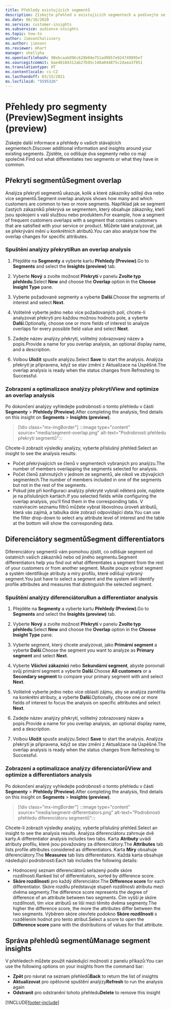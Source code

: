 ```yaml
---
title: Přehledy existujících segmentů
description: Získejte přehled o existujících segmentech a podívejte se na rozdíly a společné rysy.
ms.date: 06/10/2020
ms.service: customer-insights
ms.subservice: audience-insights
ms.topic: how-to
author: JimsonChalissery
ms.author: jimsonc
ms.reviewer: mhart
manager: shellyha
ms.openlocfilehash: 90ebcaab896c628b04e751ad9857e924749895e7
ms.sourcegitcommit: bae40184312ab27b95c140a044875c2daea37951
ms.translationtype: HT
ms.contentlocale: cs-CZ
ms.lasthandoff: 03/15/2021
ms.locfileid: "5595326"
---
```

# <a name="segment-insights-preview"></a><span data-ttu-id="97a3b-103">Přehledy pro segmenty (Preview)</span><span class="sxs-lookup"><span data-stu-id="97a3b-103">Segment insights (preview)</span></span>

<span data-ttu-id="97a3b-104">Získejte další informace a přehledy o vašich stávajících segmentech.</span><span class="sxs-lookup"><span data-stu-id="97a3b-104">Discover additional information and insights around your existing segments.</span></span> <span data-ttu-id="97a3b-105">Zjistěte, co odlišuje dva segmenty nebo co mají společné.</span><span class="sxs-lookup"><span data-stu-id="97a3b-105">Find out what differentiates two segments or what they have in common.</span></span>

## <a name="segment-overlap"></a><span data-ttu-id="97a3b-106">Překrytí segmentů</span><span class="sxs-lookup"><span data-stu-id="97a3b-106">Segment overlap</span></span>

<span data-ttu-id="97a3b-107">Analýza překrytí segmentů ukazuje, kolik a které zákazníky sdílejí dva nebo více segmentů.</span><span class="sxs-lookup"><span data-stu-id="97a3b-107">Segment overlap analysis shows how many and which customers are common to two or more segments.</span></span> <span data-ttu-id="97a3b-108">Například jak se segment častých zákazníků překrývá se segmentem, který obsahuje zákazníky, kteří jsou spokojeni s vaší službou nebo produktem.</span><span class="sxs-lookup"><span data-stu-id="97a3b-108">For example, how a segment of frequent customers overlaps with a segment that contains customers that are satisfied with your service or product.</span></span>
<span data-ttu-id="97a3b-109">Můžete také analyzovat, jak se překrývání mění u konkrétních atributů.</span><span class="sxs-lookup"><span data-stu-id="97a3b-109">You can also analyze how the overlap changes for specific attributes.</span></span>

### <a name="run-an-overlap-analysis"></a><span data-ttu-id="97a3b-110">Spuštění analýzy překrytí</span><span class="sxs-lookup"><span data-stu-id="97a3b-110">Run an overlap analysis</span></span>

1. <span data-ttu-id="97a3b-111">Přejděte na **Segmenty** a vyberte kartu **Přehledy (Preview)**.</span><span class="sxs-lookup"><span data-stu-id="97a3b-111">Go to **Segments** and select the **Insights (preview)** tab.</span></span>

1. <span data-ttu-id="97a3b-112">Vyberte **Nový** a zvolte možnost **Překrytí** v panelu **Zvolte typ přehledu**.</span><span class="sxs-lookup"><span data-stu-id="97a3b-112">Select **New** and choose the **Overlap** option in the **Choose Insight Type** pane.</span></span>

1. <span data-ttu-id="97a3b-113">Vyberte požadované segmenty a vyberte **Další**.</span><span class="sxs-lookup"><span data-stu-id="97a3b-113">Choose the segments of interest and select **Next**.</span></span>

1. <span data-ttu-id="97a3b-114">Volitelně vyberte jedno nebo více požadovaných polí, chcete-li analyzovat překrytí pro každou možnou hodnotu pole, a vyberte **Další**.</span><span class="sxs-lookup"><span data-stu-id="97a3b-114">Optionally, choose one or more fields of interest to analyze overlaps for every possible field value and select **Next**.</span></span>

1. <span data-ttu-id="97a3b-115">Zadejte název analýzy překrytí, volitelný zobrazovaný název a popis.</span><span class="sxs-lookup"><span data-stu-id="97a3b-115">Provide a name for you overlap analysis, an optional display name, and a description.</span></span>

1. <span data-ttu-id="97a3b-116">Volbou **Uložit** spusťe analýzu.</span><span class="sxs-lookup"><span data-stu-id="97a3b-116">Select **Save** to start the analysis.</span></span> <span data-ttu-id="97a3b-117">Analýza překrytí je připravena, když se stav změní z Aktualizace na Úspěšné.</span><span class="sxs-lookup"><span data-stu-id="97a3b-117">The overlap analysis is ready when the status changes from Refreshing to Successful.</span></span>

### <a name="view-and-optimize-an-overlap-analysis"></a><span data-ttu-id="97a3b-118">Zobrazení a optimalizace analýzy překrytí</span><span class="sxs-lookup"><span data-stu-id="97a3b-118">View and optimize an overlap analysis</span></span>

<span data-ttu-id="97a3b-119">Po dokončení analýzy vyhledejte podrobnosti o tomto přehledu v části **Segmenty** > **Přehledy (Preview)**.</span><span class="sxs-lookup"><span data-stu-id="97a3b-119">After completing the analysis, find details on this insight on **Segments** > **Insights (preview)**.</span></span>

> [!div class="mx-imgBorder"]
> :::image type="content" source="media/segment-overlap.png" alt-text="Podrobnosti přehledu překrytí segmentů":::

<span data-ttu-id="97a3b-121">Chcete-li zobrazit výsledky analýzy, vyberte příslušný přehled:</span><span class="sxs-lookup"><span data-stu-id="97a3b-121">Select an insight to see the analysis results:</span></span>

- <span data-ttu-id="97a3b-122">Počet překrývajících se členů v segmentech vybraných pro analýzu.</span><span class="sxs-lookup"><span data-stu-id="97a3b-122">The number of members overlapping the segments selected for analysis.</span></span>
- <span data-ttu-id="97a3b-123">Počet členů zahrnutých v jednom ze segmentů, ale nikoli ve zbývajících segmentech.</span><span class="sxs-lookup"><span data-stu-id="97a3b-123">The number of members included in one of the segments but not in the rest of the segments.</span></span>
- <span data-ttu-id="97a3b-124">Pokud jste při konfiguraci analýzy překryté vybrali některá pole, najdete je na příslušných kartách.</span><span class="sxs-lookup"><span data-stu-id="97a3b-124">If you selected fields while configuring the overlap analysis, you'll find them in the corresponding tabs.</span></span> <span data-ttu-id="97a3b-125">V rozevíracím seznamu filtrů můžete vybrat libovolnou úroveň atributů, která vás zajímá, a tabulka dole zobrazí odpovídající data.</span><span class="sxs-lookup"><span data-stu-id="97a3b-125">You can use the filter drop-down to select any attribute level of interest and the table at the bottom will show the corresponding data.</span></span>

## <a name="segment-differentiators"></a><span data-ttu-id="97a3b-126">Diferenciátory segmentů</span><span class="sxs-lookup"><span data-stu-id="97a3b-126">Segment differentiators</span></span>

<span data-ttu-id="97a3b-127">Diferenciátory segmentů vám pomohou zjistit, co odlišuje segment od ostatních vašich zákazníků nebo od jiného segmentu.</span><span class="sxs-lookup"><span data-stu-id="97a3b-127">Segment differentiators help you find out what differentiates a segment from the rest of your customers or from another segment.</span></span> <span data-ttu-id="97a3b-128">Musíte pouze vybrat segment a systém identifikuje atributy a míry profilu, které odlišují vybraný segment.</span><span class="sxs-lookup"><span data-stu-id="97a3b-128">You just have to select a segment and the system will identify profile attributes and measures that distinguish the selected segment.</span></span>

### <a name="run-a-differentiator-analysis"></a><span data-ttu-id="97a3b-129">Spuštění analýzy diferenciátoru</span><span class="sxs-lookup"><span data-stu-id="97a3b-129">Run a differentiator analysis</span></span>

1. <span data-ttu-id="97a3b-130">Přejděte na **Segmenty** a vyberte kartu **Přehledy (Preview)**.</span><span class="sxs-lookup"><span data-stu-id="97a3b-130">Go to **Segments** and select the **Insights (preview)** tab.</span></span>

1. <span data-ttu-id="97a3b-131">Vyberte **Nový** a zvolte možnost **Překrytí** v panelu **Zvolte typ přehledu**.</span><span class="sxs-lookup"><span data-stu-id="97a3b-131">Select **New** and choose the **Overlap** option in the **Choose Insight Type** pane.</span></span>

1. <span data-ttu-id="97a3b-132">Vyberte segment, který chcete analyzovat, jako **Primární segment** a vyberte **Další**.</span><span class="sxs-lookup"><span data-stu-id="97a3b-132">Choose the segment you want to analyze as **Primary segment** and select **Next**.</span></span>

1. <span data-ttu-id="97a3b-133">Vyberte **Všichni zákazníci** nebo **Sekundární segment**, abyste porovnali svůj primární segment a vyberte **Další**.</span><span class="sxs-lookup"><span data-stu-id="97a3b-133">Choose **All customers** or a **Secondary segment** to compare your primary segment with and select **Next**.</span></span>

1. <span data-ttu-id="97a3b-134">Volitelně vyberte jedno nebo více oblastí zájmu, aby se analýza zaměřila na konkrétní atributy, a vyberte **Další**.</span><span class="sxs-lookup"><span data-stu-id="97a3b-134">Optionally, choose one or more fields of interest to focus the analysis on specific attributes and select **Next**.</span></span>

1. <span data-ttu-id="97a3b-135">Zadejte název analýzy překrytí, volitelný zobrazovaný název a popis.</span><span class="sxs-lookup"><span data-stu-id="97a3b-135">Provide a name for you overlap analysis, an optional display name, and a description.</span></span>

1. <span data-ttu-id="97a3b-136">Volbou **Uložit** spusťe analýzu.</span><span class="sxs-lookup"><span data-stu-id="97a3b-136">Select **Save** to start the analysis.</span></span> <span data-ttu-id="97a3b-137">Analýza překrytí je připravena, když se stav změní z Aktualizace na Úspěšné.</span><span class="sxs-lookup"><span data-stu-id="97a3b-137">The overlap analysis is ready when the status changes from Refreshing to Successful.</span></span>

### <a name="view-and-optimize-a-differentiators-analysis"></a><span data-ttu-id="97a3b-138">Zobrazení a optimalizace analýzy diferenciatorů</span><span class="sxs-lookup"><span data-stu-id="97a3b-138">View and optimize a differentiators analysis</span></span>

<span data-ttu-id="97a3b-139">Po dokončení analýzy vyhledejte podrobnosti o tomto přehledu v části **Segmenty** > **Přehledy (Preview)**.</span><span class="sxs-lookup"><span data-stu-id="97a3b-139">After completing the analysis, find details on this insight on **Segments** > **Insights (preview)**.</span></span>

> [!div class="mx-imgBorder"]
> :::image type="content" source="media/segment-differentiators.png" alt-text="Podrobnosti přehledu diferenciátoru segmentů":::

<span data-ttu-id="97a3b-141">Chcete-li zobrazit výsledky analýzy, vyberte příslušný přehled.</span><span class="sxs-lookup"><span data-stu-id="97a3b-141">Select an insight to see the analysis results.</span></span> <span data-ttu-id="97a3b-142">Analýza diferenciátoru zahrnuje dvě karty.</span><span class="sxs-lookup"><span data-stu-id="97a3b-142">A differentiator analysis includes two tabs.</span></span> <span data-ttu-id="97a3b-143">Karta **Atributy** uvádí atributy profilu, které jsou považovány za diferenciátory.</span><span class="sxs-lookup"><span data-stu-id="97a3b-143">The **Attributes** tab lists profile attributes considered as differentiators.</span></span> <span data-ttu-id="97a3b-144">Karta **Míry** obsahuje diferenciátory.</span><span class="sxs-lookup"><span data-stu-id="97a3b-144">The **Measures** tab lists differentiators.</span></span> <span data-ttu-id="97a3b-145">Každá karta obsahuje následující podrobnosti:</span><span class="sxs-lookup"><span data-stu-id="97a3b-145">Each tab includes the following details:</span></span>

- <span data-ttu-id="97a3b-146">Hodnocený seznam diferenciátorů seřazený podle skóre rozdílnosti.</span><span class="sxs-lookup"><span data-stu-id="97a3b-146">Ranked list of differentiators, sorted by difference score.</span></span>
- <span data-ttu-id="97a3b-147">**Skóre rozdílnosti** pro každý diferenciátor.</span><span class="sxs-lookup"><span data-stu-id="97a3b-147">The **Difference score** for each differentiator.</span></span> <span data-ttu-id="97a3b-148">Skóre rozdílu představuje stupeň rozdílnosti atributu mezi dvěma segmenty.</span><span class="sxs-lookup"><span data-stu-id="97a3b-148">The difference score represents the degree of difference of an attribute between two segments.</span></span> <span data-ttu-id="97a3b-149">Čím vyšší je skóre rozdílnosti, tím více atributů se liší mezi těmito dvěma segmenty.</span><span class="sxs-lookup"><span data-stu-id="97a3b-149">The higher the difference score, the more the attributes differ between the two segments.</span></span> <span data-ttu-id="97a3b-150">Výběrem skóre otevřete podokno **Skóre rozdílnosti** s rozdělením hodnot pro tento atribut.</span><span class="sxs-lookup"><span data-stu-id="97a3b-150">Select a score to open the **Difference score** pane with the distributions of values for that attribute.</span></span>

## <a name="manage-segment-insights"></a><span data-ttu-id="97a3b-151">Správa přehledů segmentů</span><span class="sxs-lookup"><span data-stu-id="97a3b-151">Manage segment insights</span></span>

<span data-ttu-id="97a3b-152">V přehledech můžete použít následující možnosti z panelu příkazů:</span><span class="sxs-lookup"><span data-stu-id="97a3b-152">You can use the following options on your insights from the command bar:</span></span>

- <span data-ttu-id="97a3b-153">**Zpět** pro návrat na seznam přehledů</span><span class="sxs-lookup"><span data-stu-id="97a3b-153">**Back** to return the list of insights</span></span>
- <span data-ttu-id="97a3b-154">**Aktualizovat** pro opětovné spuštění analýzy</span><span class="sxs-lookup"><span data-stu-id="97a3b-154">**Refresh** to run the analysis again</span></span>
- <span data-ttu-id="97a3b-155">**Odstranit** pro odstranění tohoto přehledu</span><span class="sxs-lookup"><span data-stu-id="97a3b-155">**Delete** to remove this insight</span></span>


[!INCLUDE[footer-include](../includes/footer-banner.md)]